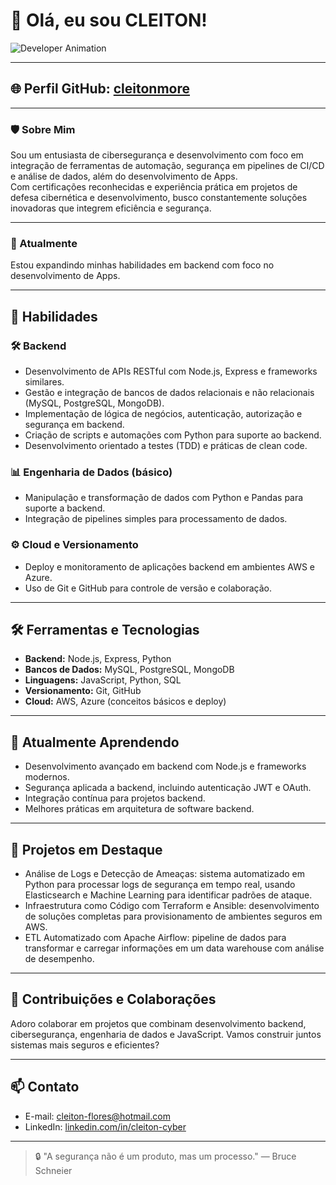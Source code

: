 # 👋 Olá, eu sou CLEITON!

![Developer Animation](images/desenvolvedor.gif)

---

## 🌐 Perfil GitHub: [cleitonmore](https://github.com/cleitonmore)

---

### 🛡️ Sobre Mim  
Sou um entusiasta de cibersegurança e desenvolvimento com foco em integração de ferramentas de automação, segurança em pipelines de CI/CD e análise de dados, além do desenvolvimento de Apps.  
Com certificações reconhecidas e experiência prática em projetos de defesa cibernética e desenvolvimento, busco constantemente soluções inovadoras que integrem eficiência e segurança.

---

### 📘 Atualmente  
Estou expandindo minhas habilidades em backend com foco no desenvolvimento de Apps.

---

## 🚀 Habilidades

### 🛠️ Backend  
- Desenvolvimento de APIs RESTful com Node.js, Express e frameworks similares.  
- Gestão e integração de bancos de dados relacionais e não relacionais (MySQL, PostgreSQL, MongoDB).  
- Implementação de lógica de negócios, autenticação, autorização e segurança em backend.  
- Criação de scripts e automações com Python para suporte ao backend.  
- Desenvolvimento orientado a testes (TDD) e práticas de clean code.

### 📊 Engenharia de Dados (básico)  
- Manipulação e transformação de dados com Python e Pandas para suporte a backend.  
- Integração de pipelines simples para processamento de dados.

### ⚙️ Cloud e Versionamento  
- Deploy e monitoramento de aplicações backend em ambientes AWS e Azure.  
- Uso de Git e GitHub para controle de versão e colaboração.

---

## 🛠️ Ferramentas e Tecnologias

- **Backend:** Node.js, Express, Python  
- **Bancos de Dados:** MySQL, PostgreSQL, MongoDB  
- **Linguagens:** JavaScript, Python, SQL  
- **Versionamento:** Git, GitHub  
- **Cloud:** AWS, Azure (conceitos básicos e deploy)

---

## 🧠 Atualmente Aprendendo

- Desenvolvimento avançado em backend com Node.js e frameworks modernos.  
- Segurança aplicada a backend, incluindo autenticação JWT e OAuth.  
- Integração contínua para projetos backend.  
- Melhores práticas em arquitetura de software backend.

---

## 🔄 Projetos em Destaque

- Análise de Logs e Detecção de Ameaças: sistema automatizado em Python para processar logs de segurança em tempo real, usando Elasticsearch e Machine Learning para identificar padrões de ataque.  
- Infraestrutura como Código com Terraform e Ansible: desenvolvimento de soluções completas para provisionamento de ambientes seguros em AWS.  
- ETL Automatizado com Apache Airflow: pipeline de dados para transformar e carregar informações em um data warehouse com análise de desempenho.

---

## 🤝 Contribuições e Colaborações  
Adoro colaborar em projetos que combinam desenvolvimento backend, cibersegurança, engenharia de dados e JavaScript. Vamos construir juntos sistemas mais seguros e eficientes?

---

## 📫 Contato

- E-mail: cleiton-flores@hotmail.com  
- LinkedIn: [linkedin.com/in/cleiton-cyber](https://www.linkedin.com/in/cleiton-cyber)

---

> 🔒 "A segurança não é um produto, mas um processo." — Bruce Schneier

